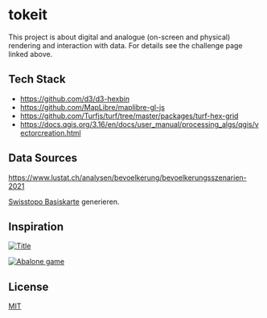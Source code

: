 # tokeit

This project is about digital and analogue (on-screen and physical) rendering and interaction with data. For details see the challenge page linked above.

## Tech Stack

- https://github.com/d3/d3-hexbin
- https://github.com/MapLibre/maplibre-gl-js
- https://github.com/Turfjs/turf/tree/master/packages/turf-hex-grid
- https://docs.qgis.org/3.16/en/docs/user_manual/processing_algs/qgis/vectorcreation.html

## Data Sources

https://www.lustat.ch/analysen/bevoelkerung/bevoelkerungsszenarien-2021

[Swisstopo Basiskarte](https://test.map.geo.admin.ch/?lang=en&topic=ech&layers=ch.swisstopo.zeitreihen,ch.bfs.gebaeude_wohnungs_register,ch.bav.haltestellen-oev,ch.swisstopo.swisstlm3d-wanderwege,ch.astra.wanderland-sperrungen_umleitungen,ch.bfs.volkszaehlung-bevoelkerungsstatistik_einwohner&layers_opacity=1,1,1,0.8,0.8,1&layers_visibility=false,false,false,false,false,true&layers_timestamp=18641231,,,,,2019&lon=8.29617&lat=47.05267&zoom=10.984518352740992) generieren.

## Inspiration

[![Title](https://bucketeer-036aa605-c047-4623-8610-f1764b90cf98.s3.amazonaws.com/hslu-dda/X697XJRNXGDW5P0HMDPWJIKF.jpg)](https://t.co/sJshvX4rOf)

[![Abalone game](https://external-content.duckduckgo.com/iu/?u=http%3A%2F%2Fcdn.akamai.steamstatic.com%2Fsteam%2Fapps%2F279480%2Fss_9e10f0502411ffaa305107c75ac0392220e9c86c.1920x1080.jpg&f=1&nofb=1)](http://dfgames.net/143-abalone.html)

## License

[MIT](LICENSE)
